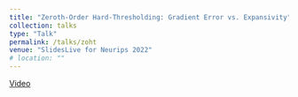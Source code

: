 ```yaml
---
title: "Zeroth-Order Hard-Thresholding: Gradient Error vs. Expansivity"
collection: talks
type: "Talk"
permalink: /talks/zoht
venue: "SlidesLive for Neurips 2022"
# location: ""
---
```


[Video](https://recorder-v3.slideslive.com/#/share?share=73167&s=9dff936e-92e1-4d3e-a047-edbd7db25147)
